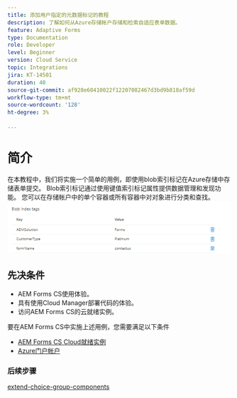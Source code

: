 ```yaml
---
title: 添加用户指定的元数据标记的教程
description: 了解如何从Azure存储帐户存储和检索自适应表单数据。
feature: Adaptive Forms
type: Documentation
role: Developer
level: Beginner
version: Cloud Service
topic: Integrations
jira: KT-14501
duration: 40
source-git-commit: af928e60410022f12207082467d3bd9b818af59d
workflow-type: tm+mt
source-wordcount: '128'
ht-degree: 3%

---
```


# 简介

在本教程中，我们将实施一个简单的用例，即使用blob索引标记在Azure存储中存储表单提交。 Blob索引标记通过使用键值索引标记属性提供数据管理和发现功能。 您可以在存储帐户中的单个容器或所有容器中对对象进行分类和查找。
![blob-index-tags](assets/blob-with-index-tags.png)

## 先决条件

* AEM Forms CS使用体验。
* 具有使用Cloud Manager部署代码的体验。
* 访问AEM Forms CS的云就绪实例。

要在AEM Forms CS中实施上述用例，您需要满足以下条件

* [AEM Forms CS Cloud就绪实例](https://experienceleague.adobe.com/docs/experience-manager-learn/cloud-service/forms/developing-for-cloud-service/intellij-and-aem-sync.html?lang=en#set-up-aem-author-instance)
* [Azure门户帐户](https://portal.azure.com/)


### 后续步骤

[extend-choice-group-components](./extend-choice-group-components.md)

